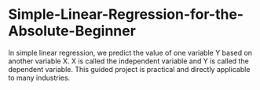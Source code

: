 # Simple-Linear-Regression-for-the-Absolute-Beginner
In simple linear regression, we predict the value of one variable Y based on another variable X. X is called the independent variable and Y is called the dependent variable. This guided project is practical and directly applicable to many industries. 
